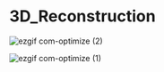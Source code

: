 # 3D_Reconstruction

![ezgif com-optimize (2)](https://user-images.githubusercontent.com/49958651/93733261-bcdb8c00-fba2-11ea-8483-31407adbb905.gif)

![ezgif com-optimize (1)](https://user-images.githubusercontent.com/49958651/93733010-a84ac400-fba1-11ea-9ecf-f733f601db0d.gif)
